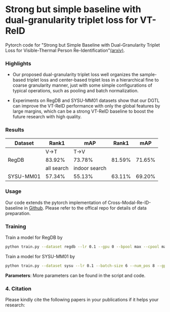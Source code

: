 # Strong but simple baseline with dual-granularity triplet loss for VT-ReID
Pytorch code for "Strong but Simple Baseline with Dual-Granularity Triplet Loss for Visible-Thermal Person Re-Identification"[(arxiv)](https://arxiv.org/abs/2008.06223).

### Highlights
- Our proposed dual-granularity triplet loss well organizes the sample-based triplet loss and center-based triplet loss in a hierarchical fine to coarse granularity manner, just with some simple configurations of typical operations, such as pooling and batch normalization.

- Experiments on RegDB and SYSU-MM01 datasets show that our DGTL can improve the VT-ReID performance with only the global features by large margins, which can be a strong VT-ReID baseline to boost the future research with high quality. 

### Results
       

|Dataset| Rank1  | mAP | Rank1  | mAP |
| ---- | ----- | ------  |----- | ------  |
|      | V->T         | T->V         |
| RegDB | 83.92% | 73.78% | 81.59% | 71.65%  |
|      | all search         | indoor search    |     
| SYSU-MM01  | 57.34% | 55.13%  | 63.11% | 69.20% |
 

### Usage
Our code extends the pytorch implementation of Cross-Modal-Re-ID-baseline in [Github](https://github.com/mangye16/Cross-Modal-Re-ID-baseline). Please refer to the offical repo for details of data preparation.

### Training
Train a model for RegDB by
```bash
python train.py --dataset regdb --lr 0.1 --gpu 0 --bpool max --cpool max --hcloss HcTri
```

Train a model for SYSU-MM01 by
```bash
python train.py --dataset sysu --lr 0.1 --batch-size 6 --num_pos 8 --gpu 1 --bpool avg --cpool max --hcloss HcTri --margin_hc 0.5
```

**Parameters**: More parameters can be found in the script and code.

### 4. Citation

Please kindly cite the following papers in your publications if it helps your research:
```

```
